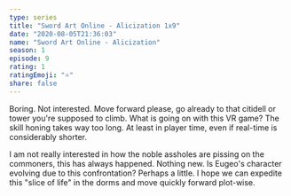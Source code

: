 ```yaml
--- 
type: series 
title: "Sword Art Online - Alicization 1x9" 
date: "2020-08-05T21:36:03" 
name: "Sword Art Online - Alicization" 
season: 1 
episode: 9 
rating: 1 
ratingEmoji: "⭐️" 
share: false 
---
```


Boring. Not interested. Move forward please, go already to that citidell or tower you're supposed to climb. What is going on with this VR game? The skill honing takes way too long. At least in player time, even if real-time is considerably shorter.

I am not really interested in how the noble assholes are pissing on the commoners, this has always happened. Nothing new. Is Eugeo's character evolving due to this confrontation? Perhaps a little. I hope we can expedite this "slice of life" in the dorms and move quickly forward plot-wise.

